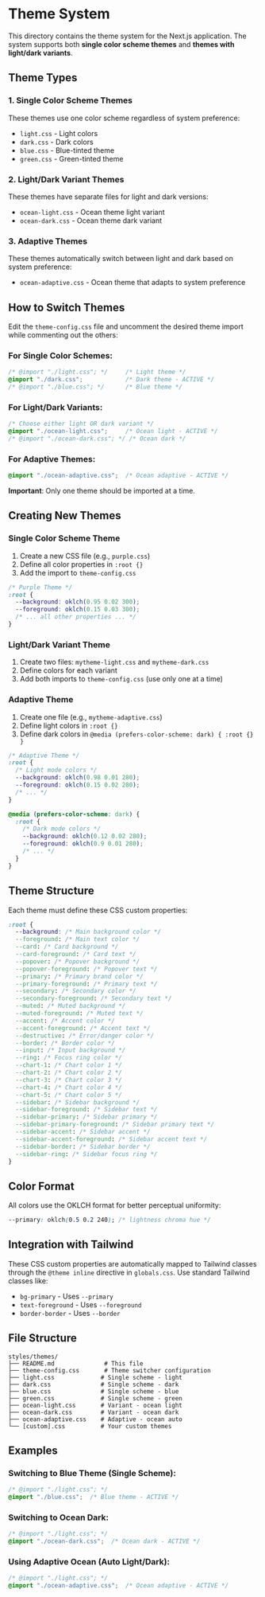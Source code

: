 # Theme System

This directory contains the theme system for the Next.js application. The system supports both **single color scheme themes** and **themes with light/dark variants**.

## Theme Types

### 1. Single Color Scheme Themes
These themes use one color scheme regardless of system preference:
- `light.css` - Light colors
- `dark.css` - Dark colors
- `blue.css` - Blue-tinted theme
- `green.css` - Green-tinted theme

### 2. Light/Dark Variant Themes
These themes have separate files for light and dark versions:
- `ocean-light.css` - Ocean theme light variant
- `ocean-dark.css` - Ocean theme dark variant

### 3. Adaptive Themes
These themes automatically switch between light and dark based on system preference:
- `ocean-adaptive.css` - Ocean theme that adapts to system preference

## How to Switch Themes

Edit the `theme-config.css` file and uncomment the desired theme import while commenting out the others:

### For Single Color Schemes:
```css
/* @import "./light.css"; */     /* Light theme */
@import "./dark.css";            /* Dark theme - ACTIVE */
/* @import "./blue.css"; */      /* Blue theme */
```

### For Light/Dark Variants:
```css
/* Choose either light OR dark variant */
@import "./ocean-light.css";     /* Ocean light - ACTIVE */
/* @import "./ocean-dark.css"; */ /* Ocean dark */
```

### For Adaptive Themes:
```css
@import "./ocean-adaptive.css";  /* Ocean adaptive - ACTIVE */
```

**Important**: Only one theme should be imported at a time.

## Creating New Themes

### Single Color Scheme Theme

1. Create a new CSS file (e.g., `purple.css`)
2. Define all color properties in `:root {}`
3. Add the import to `theme-config.css`

```css
/* Purple Theme */
:root {
  --background: oklch(0.95 0.02 300);
  --foreground: oklch(0.15 0.03 300);
  /* ... all other properties ... */
}
```

### Light/Dark Variant Theme

1. Create two files: `mytheme-light.css` and `mytheme-dark.css`
2. Define colors for each variant
3. Add both imports to `theme-config.css` (use only one at a time)

### Adaptive Theme

1. Create one file (e.g., `mytheme-adaptive.css`)
2. Define light colors in `:root {}`
3. Define dark colors in `@media (prefers-color-scheme: dark) { :root {} }`

```css
/* Adaptive Theme */
:root {
  /* Light mode colors */
  --background: oklch(0.98 0.01 280);
  --foreground: oklch(0.15 0.02 280);
  /* ... */
}

@media (prefers-color-scheme: dark) {
  :root {
    /* Dark mode colors */
    --background: oklch(0.12 0.02 280);
    --foreground: oklch(0.9 0.01 280);
    /* ... */
  }
}
```

## Theme Structure

Each theme must define these CSS custom properties:

```css
:root {
  --background: /* Main background color */
  --foreground: /* Main text color */
  --card: /* Card background */
  --card-foreground: /* Card text */
  --popover: /* Popover background */
  --popover-foreground: /* Popover text */
  --primary: /* Primary brand color */
  --primary-foreground: /* Primary text */
  --secondary: /* Secondary color */
  --secondary-foreground: /* Secondary text */
  --muted: /* Muted background */
  --muted-foreground: /* Muted text */
  --accent: /* Accent color */
  --accent-foreground: /* Accent text */
  --destructive: /* Error/danger color */
  --border: /* Border color */
  --input: /* Input background */
  --ring: /* Focus ring color */
  --chart-1: /* Chart color 1 */
  --chart-2: /* Chart color 2 */
  --chart-3: /* Chart color 3 */
  --chart-4: /* Chart color 4 */
  --chart-5: /* Chart color 5 */
  --sidebar: /* Sidebar background */
  --sidebar-foreground: /* Sidebar text */
  --sidebar-primary: /* Sidebar primary */
  --sidebar-primary-foreground: /* Sidebar primary text */
  --sidebar-accent: /* Sidebar accent */
  --sidebar-accent-foreground: /* Sidebar accent text */
  --sidebar-border: /* Sidebar border */
  --sidebar-ring: /* Sidebar focus ring */
}
```

## Color Format

All colors use the OKLCH format for better perceptual uniformity:

```css
--primary: oklch(0.5 0.2 240); /* lightness chroma hue */
```

## Integration with Tailwind

These CSS custom properties are automatically mapped to Tailwind classes through the `@theme inline` directive in `globals.css`. Use standard Tailwind classes like:

- `bg-primary` - Uses `--primary`
- `text-foreground` - Uses `--foreground`
- `border-border` - Uses `--border`

## File Structure

```
styles/themes/
├── README.md              # This file
├── theme-config.css       # Theme switcher configuration
├── light.css             # Single scheme - light
├── dark.css              # Single scheme - dark
├── blue.css              # Single scheme - blue
├── green.css             # Single scheme - green
├── ocean-light.css       # Variant - ocean light
├── ocean-dark.css        # Variant - ocean dark
├── ocean-adaptive.css    # Adaptive - ocean auto
└── [custom].css          # Your custom themes
```

## Examples

### Switching to Blue Theme (Single Scheme):
```css
/* @import "./light.css"; */
@import "./blue.css";  /* Blue theme - ACTIVE */
```

### Switching to Ocean Dark:
```css
/* @import "./light.css"; */
@import "./ocean-dark.css";  /* Ocean dark - ACTIVE */
```

### Using Adaptive Ocean (Auto Light/Dark):
```css
/* @import "./light.css"; */
@import "./ocean-adaptive.css";  /* Ocean adaptive - ACTIVE */
``` 